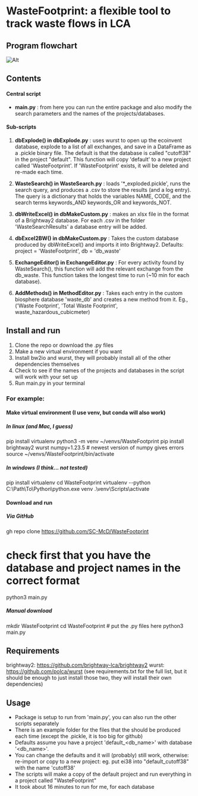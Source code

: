 # WasteFootprint: a flexible tool to track waste flows in LCA

## Program flowchart

![Alt](images/someimage.png)


## Contents

#### Central script

* **main.py** :
from here you can run the entire package and also modify the search parameters and the names of the projects/databases.

#### Sub-scripts

1. **dbExplode() in  dbExplode.py** :
uses wurst to open up the ecoinvent database, explode to a list of all exchanges, and save in a DataFrame as a .pickle binary file. The default is that the database is called "cutoff38" in the project "default".  This function will copy 'default' to a new project called 'WasteFootprint'. If 'WasteFootprint'  exists, it will be deleted and re-made each time.

2. **WasteSearch() in WasteSearch.py** :
loads '*_exploded.pickle', runs the search query, and produces a .csv to store the results (and a log entry). The query is a dictionary that holds the variables NAME, CODE, and the search terms keywords_AND keywords_OR and keywords_NOT.

3. **dbWriteExcel() in dbMakeCustom.py** :
makes an xlsx file in the format of a Brightway2 database. For each .csv in the folder 'WasteSearchResults' a database entry will be added.

4. **dbExcel2BW() in dbMakeCustom.py** :
Takes the custom database produced by dbWriteExcel() and imports it into Brightway2. Defaults: project = 'WasteFootprint', db = 'db_waste'

5. **ExchangeEditor() in ExchangeEditor.py** :
For every activity found by WasteSearch(), this function will add the relevant exchange from the db_waste. This function takes the longest time to run (~10 min for each database).

6. **AddMethods() in MethodEditor.py** :
Takes each entry in the custom biosphere database 'waste_db' and creates a new method from it. Eg., ('Waste Footprint', 'Total Waste Footprint', waste_hazardous_cubicmeter)

## Install and run
1. Clone the repo or download the .py files
2. Make a new virtual environment if you want
3. Install bw2io and wurst, they will probably install all of the other dependencies themselves
4. Check to see if the names of the projects and databases in the script will work with your set up
5. Run main.py in your terminal

### For example:
#### Make virtual environment (I use venv, but conda will also work)
##### In linux (and Mac, I guess)
pip install virtualenv
python3 -m venv ~/venvs/WasteFootprint
pip install brightway2 wurst numpy=1.23.5 # newest version of numpy gives errors
source ~/venvs/WasteFootprint/bin/activate

##### In windows (I think... not tested)
pip install virtualenv
cd WasteFootprint
virtualenv --python C:\Path\To\Python\python.exe venv
.\venv\Scripts\activate

#### Download and run
##### Via GitHub
gh repo clone https://github.com/SC-McD/WasteFootprint
# check first that you have the database and project names in the correct format
python3 main.py

##### Manual download
mkdir WasteFootprint
cd WasteFootprint # put the .py files here
python3 main.py

## Requirements
brightway2: https://github.com/brightway-lca/brightway2
wurst:  https://github.com/polca/wurst
(see requirements.txt for the full list, but it should be enough to just install those two, they will install their own dependencies)

## Usage
* Package is setup to run from 'main.py', you can also run the other scripts separately
* There is an example folder for the files that the should be produced each time (except the .pickle, it is too big for github)
* Defaults assume you have a project 'default_<db_name>' with database '<db_name>'.
* You can change the defaults and it will (probably) still work, otherwise: re-import or copy to a new project: eg. put ei38 into "default_cutoff38" with the name 'cutoff38'
* The scripts will make a copy of the default project and run everything in a project called "WasteFootprint"
* It took about 16 minutes to run for me, for each database
